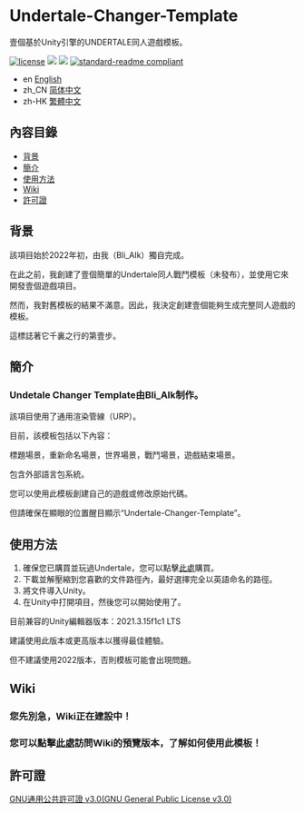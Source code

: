 # Undertale-Changer-Template
壹個基於Unity引擎的UNDERTALE同人遊戲模板。

[![license](https://img.shields.io/github/license/Bli-AIk/Undertale-Changer-Template
)](LICENSE)
<img src="https://img.shields.io/github/repo-size/Bli-AIk/Undertale-Changer-Template.svg"/>
<img src="https://img.shields.io/github/last-commit/Bli-AIk/Undertale-Changer-Template.svg"/>
[![standard-readme compliant](https://img.shields.io/badge/readme%20style-standard-brightgreen.svg?style=flat-square)](https://github.com/RichardLitt/standard-readme)

- en [English](readme.md)
- zh_CN [简体中文](README.zh_CN.md)
- zh-HK [繁體中文](README.zh_HK.md)

## 內容目錄

- [背景](#背景)
- [簡介](#簡介)
- [使用方法](#使用方法)
- [Wiki](#Wiki)
- [許可證](#許可證)


## 背景
該項目始於2022年初，由我（Bli_AIk）獨自完成。

在此之前，我創建了壹個簡單的Undertale同人戰鬥模板（未發布），並使用它來開發壹個遊戲項目。

然而，我對舊模板的結果不滿意。因此，我決定創建壹個能夠生成完整同人遊戲的模板。

這標誌著它千裏之行的第壹步。

## 簡介
### Undetale Changer Template由Bli_AIk制作。

該項目使用了通用渲染管線（URP）。

目前，該模板包括以下內容：

標題場景，重新命名場景，世界場景，戰鬥場景，遊戲結束場景。

包含外部語言包系統。

您可以使用此模板創建自己的遊戲或修改原始代碼。

但請確保在顯眼的位置醒目顯示“Undertale-Changer-Template”。

## 使用方法
1. 確保您已購買並玩過Undertale，您可以點擊[此處](https://undertale.com/)購買。
2. 下載並解壓縮到您喜歡的文件路徑內，最好選擇完全以英語命名的路徑。
3. 將文件導入Unity。
4. 在Unity中打開項目，然後您可以開始使用了。

目前兼容的Unity編輯器版本：2021.3.15f1c1 LTS

建議使用此版本或更高版本以獲得最佳體驗。

但不建議使用2022版本，否則模板可能會出現問題。

## Wiki

### 您先別急，Wiki正在建設中！
### 您可以點擊[此處](https://www.bilibili.com/video/BV1GJ411x7h7)訪問Wiki的預覽版本，了解如何使用此模板！

## 許可證

[GNU通用公共許可證 v3.0(GNU General Public License v3.0)](../blob/main/LICENSE)